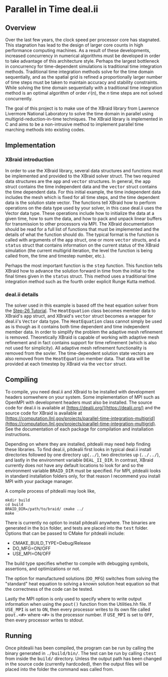 # Parallel in Time deal.ii

## Overview

Over the last few years, the clock speed per processor core has stagnated.
This stagnation has lead to the design of larger core counts in high performance computing machines.
As a result of these developments, increased concurrency in numerical algorithms must be developed in order to take advantage of this architecture style.
Perhaps the largest bottleneck in concurrency for time-dependent simulations is traditional time integration methods.
Traditional time integration methods solve for the time domain sequentially, and as the spatial grid is refined a proportionally larger number of time steps must be taken to maintain accuracy and stability constraints.
While solving the time domain sequentially with a traditional time integration method is an optimal algorithm of order $\mathcal{O}(n)$, the $n$ time steps are not solved concurrently.

The goal of this project is to make use of the XBraid library from Lawrence Livermore National Laboratory to solve the time domain in parallel using multigrid-reduction-in-time techniques.
The XBraid library is implemented in C and aims to be a non-intrusive method to implement parallel time marching methods into existing codes.

## Implementation

### XBraid introduction

In order to use the XBraid library, several data structures and functions must be implemented and provided to the XBraid solver struct.
The two required data structures are the <kbd>app</kbd> and <kbd>vector</kbd> structures.
In general, the <kbd>app</kbd> struct contains the time independent data and the <kbd>vector</kbd> struct contains the time dependent data.
For this initial example, the time independent data includes the mesh which is fixed for all time steps, and the time dependent data is the solution state vector.
The functions tell XBraid how to perform operations on the data type used by your solver, in this case deal.ii uses the Vector<double> data type.
These operations include how to initialize the data at a given time, how to sum the data, and how to pack and unpack linear buffers for transmission to other processors via MPI.
The XBraid documentation should be read for a full list of functions that must be implemented and the details of what the function should do.
The typical format is the function is called with arguments of the <kbd>app</kbd> struct, one or more <kbd>vector</kbd> structs, and a <kbd>status</kbd> struct that contains information on the current status of the XBraid simulation (the current multigrid iteration, the level the function is being called from, the time and timestep number, etc.).

Perhaps the most important function is the <kbd>step</kbd> function.
This function tells XBraid how to advance the solution forward in time from the initial to the final times given in the <kbd>status</kbd> struct.
This method uses a traditional time integration method such as the fourth order explicit Runge Kutta method.

### deal.ii details

The solver used in this example is based off the heat equation solver from the [Step-26 Tutorial](https://dealii.org/developer/doxygen/deal.II/step_26.html "Step-26 Tutorial").
The <kbd>HeatEquation</kbd> class becomes member data to XBraid's <kbd>app</kbd> struct, and XBraid's <kbd>vector</kbd> struct becomes a wrapper for deal.ii's <kbd>Vector<double></kbd> data type.
The <kbd>HeatEquation</kbd> class cannot simply be used as is though as it contains both time dependent and time independent member data.
In order to simplify the problem the adaptive mesh refinement is removed.
Theoretically XBraid is capable of working with adaptive mesh refinement and in fact contains support for time refinement (which is also not used for simplicity).
All adaptive mesh refinement functionality is removed from the sovler.
The time-dependent solution state vectors are also removed from the <kbd>HeatEquation</kbd> member data.
That data will be provided at each timestep by XBraid via the <kbd>vector</kbd> struct.

## Compiling

To compile, you need deal.ii and XBraid to be installed with development headers somwehere on your system.
Some implementation of MPI such as OpenMPI with development headers must also be installed.
The source code for deal.ii is available at [https://dealii.org/](https://dealii.org/) and the source code for XBraid is available at [https://computation.llnl.gov/projects/parallel-time-integration-multigrid](https://computation.llnl.gov/projects/parallel-time-integration-multigrid).
See the documentation of each package for compilation and installation instructions.

Depending on where they are installed, pitdealii may need help finding these libraries.
To find deal.ii, pitdealii first looks in typical deal.ii install directories followed by one directory up(<kbd>../</kbd>), two directories up (<kbd>../../</kbd>), and lastly in the environment variable <kbd>DEAL_II_DIR</kbd>.
In contrast, XBraid currently does not have any default locations to look for and so the environment variable <kbd>BRAID_DIR</kbd> must be specified.
For MPI, pitdealii looks in standard installation folders only, for that reason I recommend you install MPI with your package manager.

A compile process of pitdealii may look like,

    mkdir build
	cd build
	BRAID_DIR=/path/to/braid/ cmake ../
	make

There is currently no option to install pitdealii anywhere.
The binaries are generated in the <kbd>bin</kbd> folder, and tests are placed into the <kbd>test</kbd> folder.
Options that can be passed to CMake for pitdealii include:

  * CMAKE_BUILD_TYPE=Debug/Release
  * DO_MFG=ON/OFF
  * USE_MPI=ON/OFF

The build type specifies whether to compile with debugging symbols, assertions, and optimizations or not.

The option for manufactured solutions (<kbd>DO_MFG</kbd>) switches from solving the "standard" heat equation to solving a known solution heat equation so that the correctness of the code can be tested.

Lastly the MPI option is only used to specify where to write output information when using the <kbd>pout()</kbd> function from the Utilities.hh file.
If <kbd>USE_MPI</kbd> is set to <kbd>ON</kbd>, then every processor writes to its own file called <kbd>pout.<#></kbd> where <kbd><#></kbd> is the processor number.
If <kbd>USE_MPI</kbd> is set to <kbd>OFF</kbd>, then every processor writes to stdout.

## Running

Once pitdealii has been compiled, the program can be run by calling the binary generated in <kbd>./build/bin/</kbd>.
The test can be run by calling <kbd>ctest</kbd> from inside the <kbd>build/</kbd> directory.
Unless the output path has been changed in the source code (currently hardcoded), then the output files will be placed into the folder the command was called from.
